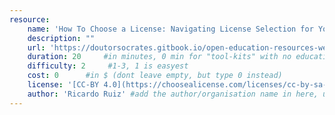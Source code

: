 ```yaml
---
resource:
    name: 'How To Choose a License: Navigating License Selection for Your Projects'      #can only contain small letters, numbers, minus and underscore. needs to be the same as the file name
    description: ""
    url: 'https://doutorsocrates.gitbook.io/open-education-resources-webinar/day-2/session-3-the-importance-of-open-licensing-for-oers-and-choosing-the-right-license/introduction-to-choose-a-license-navigating-license-selection-for-your-projects'
    duration: 20     #in minutes, 0 min for "tool-kits" with no educational timeframe
    difficulty: 2     #1-3, 1 is easyest
    cost: 0      #in $ (dont leave empty, but type 0 instead)
    license: '[CC-BY 4.0](https://choosealicense.com/licenses/cc-by-sa-4.0/)' #e.g. CC BY-SA 4.0, can have [link](URL)
    author: 'Ricardo Ruiz' #add the author/organisation name in here, use [markdown](URL) formatting to link to website/reference. You can add also multiple authors via '[author 1](link1), [author 2](link2), author 3'
---
```

